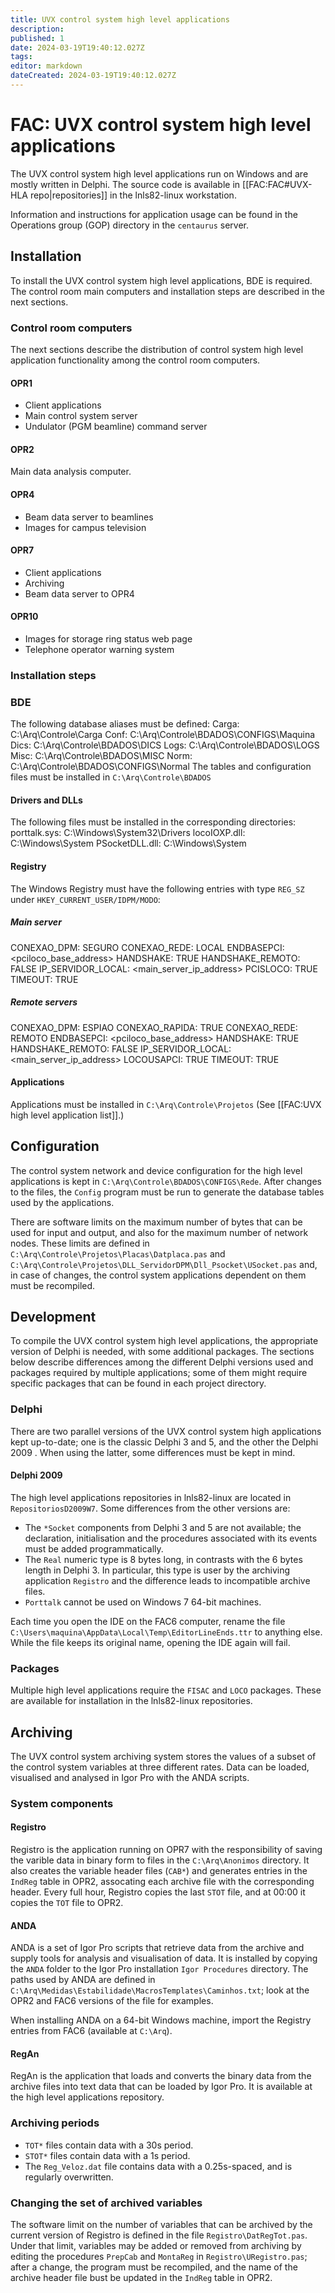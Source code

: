 ```yaml
---
title: UVX control system high level applications
description: 
published: 1
date: 2024-03-19T19:40:12.027Z
tags: 
editor: markdown
dateCreated: 2024-03-19T19:40:12.027Z
---
```


# FAC: UVX control system high level applications

The UVX control system high level applications run on Windows and are mostly written in Delphi. The source code is available in [[FAC:FAC#UVX-HLA repo|repositories]] in the lnls82-linux workstation.<section end=introduction/>

Information and instructions for application usage can be found in the Operations group (GOP) directory in the <code>centaurus</code> server.

## Installation
To install the UVX control system high level applications, BDE is required. The control room main computers and installation steps are described in the next sections.

### Control room computers
The next sections describe the distribution of control system high level application functionality among the control room computers.

#### OPR1
* Client applications
* Main control system server
* Undulator (PGM beamline) command server

#### OPR2
Main data analysis computer.

#### OPR4
* Beam data server to beamlines
* Images for campus television

#### OPR7
* Client applications
* Archiving
* Beam data server to OPR4

#### OPR10
* Images for storage ring status web page
* Telephone operator warning system

### Installation steps

### BDE
The following database aliases must be defined:
 Carga: C:\Arq\Controle\Carga
 Conf: C:\Arq\Controle\BDADOS\CONFIGS\Maquina
 Dics: C:\Arq\Controle\BDADOS\DICS
 Logs: C:\Arq\Controle\BDADOS\LOGS
 Misc: C:\Arq\Controle\BDADOS\MISC
 Norm: C:\Arq\Controle\BDADOS\CONFIGS\Normal
The tables and configuration files must be installed in <code>C:\Arq\Controle\BDADOS</code>

#### Drivers and DLLs
The following files must be installed in the corresponding directories:
 porttalk.sys: C:\Windows\System32\Drivers
 locoIOXP.dll: C:\Windows\System
 PSocketDLL.dll: C:\Windows\System

#### Registry
The Windows Registry must have the following entries with type <code>REG_SZ</code> under <code>HKEY_CURRENT_USER/IDPM/MODO</code>:

##### Main server
 CONEXAO_DPM: SEGURO
 CONEXAO_REDE: LOCAL
 ENDBASEPCI: <pciloco_base_address>
 HANDSHAKE: TRUE
 HANDSHAKE_REMOTO: FALSE
 IP_SERVIDOR_LOCAL: <main_server_ip_address>
 PCISLOCO: TRUE
 TIMEOUT: TRUE

##### Remote servers
 CONEXAO_DPM: ESPIAO
 CONEXAO_RAPIDA: TRUE
 CONEXAO_REDE: REMOTO
 ENDBASEPCI: <pciloco_base_address>
 HANDSHAKE: TRUE
 HANDSHAKE_REMOTO: FALSE
 IP_SERVIDOR_LOCAL: <main_server_ip_address>
 LOCOUSAPCI: TRUE
 TIMEOUT: TRUE

#### Applications
Applications must be installed in <code>C:\Arq\Controle\Projetos</code> (See [[FAC:UVX high level application list]].)

## Configuration
The control system network and device configuration for the high level applications is kept in <code>C:\Arq\Controle\BDADOS\CONFIGS\Rede</code>. After changes to the files, the <code>Config</code> program must be run to generate the database tables used by the applications.

There are software limits on the maximum number of bytes that can be used for input and output, and also for the maximum number of network nodes. These limits are defined in <code>C:\Arq\Controle\Projetos\Placas\Datplaca.pas</code> and <code>C:\Arq\Controle\Projetos\DLL_ServidorDPM\Dll_Psocket\USocket.pas</code> and, in case of changes, the control system applications dependent on them must be recompiled.

## Development
To compile the UVX control system high level applications, the appropriate version of Delphi is needed, with some additional packages. The sections below describe differences among the different Delphi versions used and packages required by multiple applications; some of them might require specific packages that can be found in each project directory.

### Delphi
There are two parallel versions of the UVX control system high applications kept up-to-date; one is the classic Delphi 3 and 5, and the other the Delphi 2009 . When using the latter, some differences must be kept in mind.

#### Delphi 2009
The high level applications repositories in lnls82-linux are located in <code>RepositoriosD2009W7</code>. Some differences from the other versions are:
* The <code>*Socket</code> components from Delphi 3 and 5 are not available; the declaration, initialisation and the procedures associated with its events must be added programmatically.
* The <code>Real</code> numeric type is 8 bytes long, in contrasts with the 6 bytes length in Delphi 3. In particular, this type is user by the archiving application <code>Registro</code> and the difference leads to incompatible archive files.
* <code>Porttalk</code> cannot be used on Windows 7 64-bit machines.

Each time you open the IDE on the FAC6 computer, rename the file <code>C:\Users\maquina\AppData\Local\Temp\EditorLineEnds.ttr</code> to anything else. While the file keeps its original name, opening the IDE again will fail.

### Packages
Multiple high level applications require the <code>FISAC</code> and <code>LOCO</code> packages. These are available for installation in the lnls82-linux repositories.

## Archiving
The UVX control system archiving system stores the values of a subset of the control system variables at three different rates. Data can be loaded, visualised and analysed in Igor Pro with the ANDA scripts.

### System components
#### Registro
Registro is the application running on OPR7 with the responsibility of saving the varible data in binary form to files in the <code>C:\Arq\Anonimos</code> directory. It also creates the variable header files (<code>CAB*</code>) and generates entries in the <code>IndReg</code> table in OPR2, assocating each archive file with the corresponding header. Every full hour, Registro copies the last <code>STOT</code> file, and at 00:00 it copies the <code>TOT</code> file to OPR2.

#### ANDA
ANDA is a set of Igor Pro scripts that retrieve data from the archive and supply tools for analysis and visualisation of data. It is installed by copying the <code>ANDA</code> folder to the Igor Pro installation <code>Igor Procedures</code> directory. The paths used by ANDA are defined in <code>C:\Arq\Medidas\Estabilidade\MacrosTemplates\Caminhos.txt</code>; look at the OPR2 and FAC6 versions of the file for examples.

When installing ANDA on a 64-bit Windows machine, import the Registry entries from FAC6 (available at <code>C:\Arq</code>).

#### RegAn
RegAn is the application that loads and converts the binary data from the archive files into text data that can be loaded by Igor Pro. It is available at the high level applications repository.

### Archiving periods
* <code>TOT*</code> files contain data with a 30s period.
* <code>STOT*</code> files contain data with a 1s period.
* The <code>Reg_Veloz.dat</code> file contains data with a 0.25s-spaced, and is regularly overwritten.

### Changing the set of archived variables
The software limit on the number of variables that can be archived by the current version of Registro is defined in the file <code>Registro\DatRegTot.pas</code>. Under that limit, variables may be added or removed from archiving by editing the procedures <code>PrepCab</code> and <code>MontaReg</code> in <code>Registro\URegistro.pas</code>; after a change, the program must be recompiled, and the name of the archive header file bust be updated in the <code>IndReg</code> table in OPR2.
